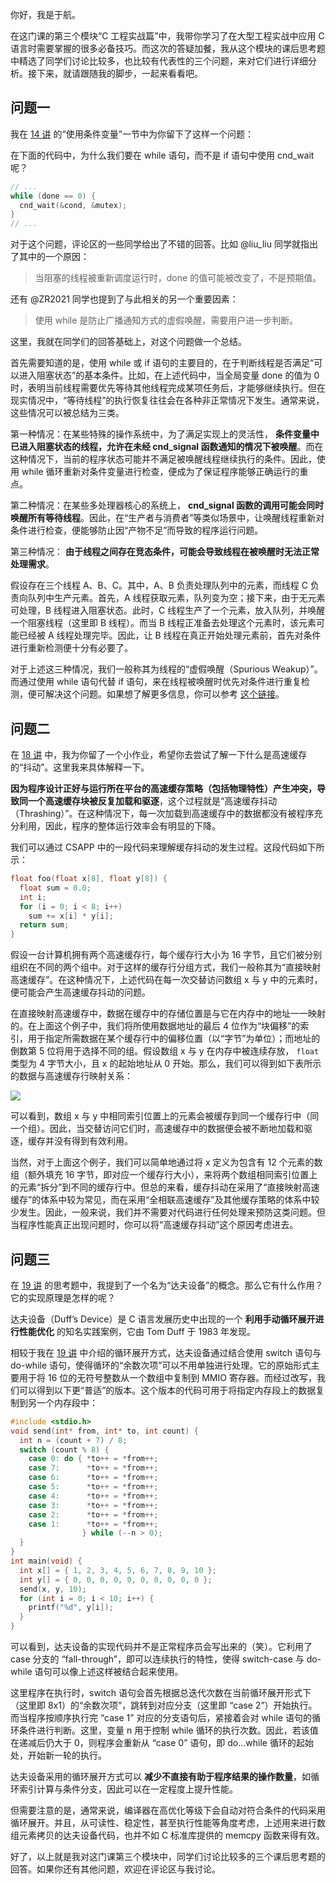 你好，我是于航。

在这门课的第三个模块“C 工程实战篇”中，我带你学习了在大型工程实战中应用 C 语言时需要掌握的很多必备技巧。而这次的答疑加餐，我从这个模块的课后思考题中精选了同学们讨论比较多，也比较有代表性的三个问题，来对它们进行详细分析。接下来，就请跟随我的脚步，一起来看看吧。

## **问题一**

我在 [14 讲](https://time.geekbang.org/column/article/478213) 的“使用条件变量”一节中为你留下了这样一个问题：

在下面的代码中，为什么我们要在 while 语句，而不是 if 语句中使用 cnd\_wait 呢？

```c++
// ...
while (done == 0) {
  cnd_wait(&cond, &mutex);
}
// ...

```

对于这个问题，评论区的一些同学给出了不错的回答。比如 @liu\_liu 同学就指出了其中的一个原因：

> 当阻塞的线程被重新调度运行时，done 的值可能被改变了，不是预期值。

还有 @ZR2021 同学也提到了与此相关的另一个重要因素：

> 使用 while 是防止广播通知方式的虚假唤醒，需要用户进一步判断。

这里，我就在同学们的回答基础上，对这个问题做一个总结。

首先需要知道的是，使用 while 或 if 语句的主要目的，在于判断线程是否满足“可以进入阻塞状态”的基本条件。比如，在上述代码中，当全局变量 done 的值为 0 时，表明当前线程需要优先等待其他线程完成某项任务后，才能够继续执行。但在现实情况中，“等待线程”的执行恢复往往会在各种非正常情况下发生。通常来说，这些情况可以被总结为三类。

第一种情况：在某些特殊的操作系统中，为了满足实现上的灵活性， **条件变量中已进入阻塞状态的线程，允许在未经 cnd\_signal 函数通知的情况下被唤醒**。而在这种情况下，当前的程序状态可能并不满足被唤醒线程继续执行的条件。因此，使用 while 循环重新对条件变量进行检查，便成为了保证程序能够正确运行的重点。

第二种情况：在某些多处理器核心的系统上， **cnd\_signal 函数的调用可能会同时唤醒所有等待线程**。因此，在“生产者与消费者”等类似场景中，让唤醒线程重新对条件进行检查，便能够防止因“产物不足”而导致的程序运行问题。

第三种情况： **由于线程之间存在竞态条件，可能会导致线程在被唤醒时无法正常处理需求**。

假设存在三个线程 A、B、C。其中，A、B 负责处理队列中的元素，而线程 C 负责向队列中生产元素。首先，A 线程获取元素，队列变为空；接下来，由于无元素可处理，B 线程进入阻塞状态。此时，C 线程生产了一个元素，放入队列，并唤醒一个阻塞线程（这里即 B 线程）。而当 B 线程正准备去处理这个元素时，该元素可能已经被 A 线程处理完毕。因此，让 B 线程在真正开始处理元素前，首先对条件进行重新检测便十分有必要了。

对于上述这三种情况，我们一般称其为线程的“虚假唤醒（Spurious Weakup）”。而通过使用 while 语句代替 if 语句，来在线程被唤醒时优先对条件进行重复检测，便可解决这个问题。如果想了解更多信息，你可以参考 [这个链接](https://wiki.sei.cmu.edu/confluence/display/c/CON36-C.+Wrap+functions+that+can+spuriously+wake+up+in+a+loop)。

## **问题二**

在 [18 讲](https://time.geekbang.org/column/article/481903) 中，我为你留了一个小作业，希望你去尝试了解一下什么是高速缓存的“抖动”。这里我来具体解释一下。

**因为程序设计正好与运行所在平台的高速缓存策略（包括物理特性）产生冲突，导致同一个高速缓存块被反复加载和驱逐**，这个过程就是“高速缓存抖动（Thrashing）”。在这种情况下，每一次加载到高速缓存中的数据都没有被程序充分利用，因此，程序的整体运行效率会有明显的下降。

我们可以通过 CSAPP 中的一段代码来理解缓存抖动的发生过程。这段代码如下所示：

```c++
float foo(float x[8], float y[8]) {
  float sum = 0.0;
  int i;
  for (i = 0; i < 8; i++)
    sum += x[i] * y[i];
  return sum;
}

```

假设一台计算机拥有两个高速缓存行，每个缓存行大小为 16 字节，且它们被分别组织在不同的两个组中。对于这样的缓存行分组方式，我们一般称其为“直接映射高速缓存”。在这种情况下，上述代码在每一次交替访问数组 x 与 y 中的元素时，便可能会产生高速缓存抖动的问题。

在直接映射高速缓存中，数据在缓存中的存储位置是与它在内存中的地址一一映射的。在上面这个例子中，我们将所使用数据地址的最后 4 位作为“块偏移”的索引，用于指定所需数据在某个缓存行中的偏移位置（以“字节”为单位）；而地址的倒数第 5 位将用于选择不同的组。假设数组 x 与 y 在内存中被连续存放， `float` 类型为 4 字节大小，且 x 的起始地址从 0 开始。那么，我们可以得到如下表所示的数据与高速缓存行映射关系：

![](https://static001.geekbang.org/resource/image/5b/e2/5b2fd8ffa1c16c6e96ab53cae1e465e2.jpg?wh=2284x1225)

可以看到，数组 x 与 y 中相同索引位置上的元素会被缓存到同一个缓存行中（同一个组）。因此，当交替访问它们时，高速缓存中的数据便会被不断地加载和驱逐，缓存并没有得到有效利用。

当然，对于上面这个例子，我们可以简单地通过将 x 定义为包含有 12 个元素的数组（额外填充 16 字节，即对应一个缓存行大小），来将两个数组相同索引位置上的元素“拆分”到不同的缓存行中。但总的来看，缓存抖动在采用了“直接映射高速缓存”的体系中较为常见，而在采用“全相联高速缓存”及其他缓存策略的体系中较少发生。因此，一般来说，我们并不需要对代码进行任何处理来预防这类问题。但当程序性能真正出现问题时，你可以将“高速缓存抖动”这个原因考虑进去。

## **问题三**

在 [19 讲](https://time.geekbang.org/column/article/482493) 的思考题中，我提到了一个名为“达夫设备”的概念。那么它有什么作用？它的实现原理是怎样的呢？

达夫设备（Duff’s Device）是 C 语言发展历史中出现的一个 **利用手动循环展开进行性能优化** 的知名实践案例，它由 Tom Duff 于 1983 年发现。

相较于我在 [19 讲](https://time.geekbang.org/column/article/482493) 中介绍的循环展开方式，达夫设备通过结合使用 switch 语句与 do-while 语句，使得循环的“余数次项”可以不用单独进行处理。它的原始形式主要用于将 16 位的无符号整数从一个数组中复制到 MMIO 寄存器。而经过改写，我们可以得到以下更“普适”的版本。这个版本的代码可用于将指定内存段上的数据复制到另一个内存段中：

```c++
#include <stdio.h>
void send(int* from, int* to, int count) {
  int n = (count + 7) / 8;
  switch (count % 8) {
    case 0: do { *to++ = *from++;
    case 7:      *to++ = *from++;
    case 6:      *to++ = *from++;
    case 5:      *to++ = *from++;
    case 4:      *to++ = *from++;
    case 3:      *to++ = *from++;
    case 2:      *to++ = *from++;
    case 1:      *to++ = *from++;
                } while (--n > 0);
  }
}
int main(void) {
  int x[] = { 1, 2, 3, 4, 5, 6, 7, 8, 9, 10 };
  int y[] = { 0, 0, 0, 0, 0, 0, 0, 0, 0, 0 };
  send(x, y, 10);
  for (int i = 0; i < 10; i++) {
    printf("%d", y[i]);
  }
}

```

可以看到，达夫设备的实现代码并不是正常程序员会写出来的（笑）。它利用了 case 分支的 “fall-through”，即可以连续执行的特性，使得 switch-case 与 do-while 语句可以像上述这样被结合起来使用。

这里程序在执行时，switch 语句会首先根据总迭代次数在当前循环展开形式下（这里即 8x1）的“余数次项”，跳转到对应分支（这里即 “case 2”）开始执行。而当程序按顺序执行完 “case 1” 对应的分支语句后，紧接着会对 while 语句的循环条件进行判断。这里，变量 n 用于控制 while 循环的执行次数。因此，若该值在递减后仍大于 0，则程序会重新从 “case 0” 语句，即 do…while 循环的起始处，开始新一轮的执行。

达夫设备采用的循环展开方式可以 **减少不直接有助于程序结果的操作数量**，如循环索引计算与条件分支，因此可以在一定程度上提升性能。

但需要注意的是，通常来说，编译器在高优化等级下会自动对符合条件的代码采用循环展开。并且，从可读性、稳定性，甚至执行性能等角度考虑，上述用来进行数组元素拷贝的达夫设备代码，也并不如 C 标准库提供的 memcpy 函数来得有效。

好了，以上就是我对这门课第三个模块中，同学们讨论比较多的三个课后思考题的回答。如果你还有其他问题，欢迎在评论区与我讨论。